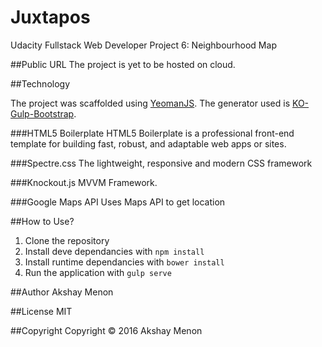 # Juxtapos
Udacity Fullstack Web Developer Project 6: Neighbourhood Map

##Public URL
The project is yet to be hosted on cloud.

##Technology

The project was scaffolded using [YeomanJS](http://yeoman.io).
The generator used is [KO-Gulp-Bootstrap](https://github.com/jtemplet/generator-knockout-gulp-bootstrap).

###HTML5 Boilerplate
HTML5 Boilerplate is a professional front-end template for building fast, robust, and adaptable web apps or sites.

###Spectre.css
The lightweight, responsive and modern CSS framework

###Knockout.js
MVVM Framework.

###Google Maps API
Uses Maps API to get location

##How to Use?
1. Clone the repository
2. Install deve dependancies with `npm install`
3. Install runtime dependancies with `bower install`
4. Run the application with `gulp serve`

##Author
Akshay Menon

##License
MIT

##Copyright
Copyright &copy; 2016 Akshay Menon
